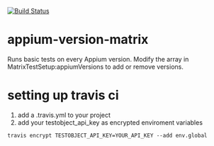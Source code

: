 [![Build Status](https://travis-ci.org/testobject/appium-version-matrix.svg?branch=master)](https://travis-ci.org/testobject/appium-version-matrix)

# appium-version-matrix
Runs basic tests on every Appium version. Modify the array in MatrixTestSetup:appiumVersions to add or remove versions.

# setting up travis ci
1. add a .travis.yml to your project  
2. add your testobject_api_key as encrypted enviroment variables  
```
travis encrypt TESTOBJECT_API_KEY=YOUR_API_KEY --add env.global
```
